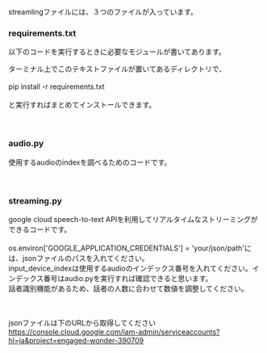 streamlingファイルには、３つのファイルが入っています。

<h3>requirements.txt</h3>
以下のコードを実行するときに必要なモジュールが書いてあります。

ターミナル上でこのテキストファイルが置いてあるディレクトリで、<br><br>
pip install -r requirements.txt<br><br>
と実行すればまとめてインストールできます。<br><br><br>

<h3>audio.py</h3>
使用するaudioのindexを調べるためのコードです。<br><br><br>

<h3>streaming.py</h3>
google cloud speech-to-text APIを利用してリアルタイムなストリーミングができるコードです。<br><br>
os.environ['GOOGLE_APPLICATION_CREDENTIALS'] = 'your/json/path'には、jsonファイルのパスを入れてください。<br>
input_device_indexは使用するaudioのインデックス番号を入れてください。インデックス番号はaudio.pyを実行すれば確認できると思います。<br>
話者識別機能があるため、話者の人数に合わせて数値を調整してください。<br><br><br>


jsonファイルは下のURLから取得してください<br>
https://console.cloud.google.com/iam-admin/serviceaccounts?hl=ja&project=engaged-wonder-390709
